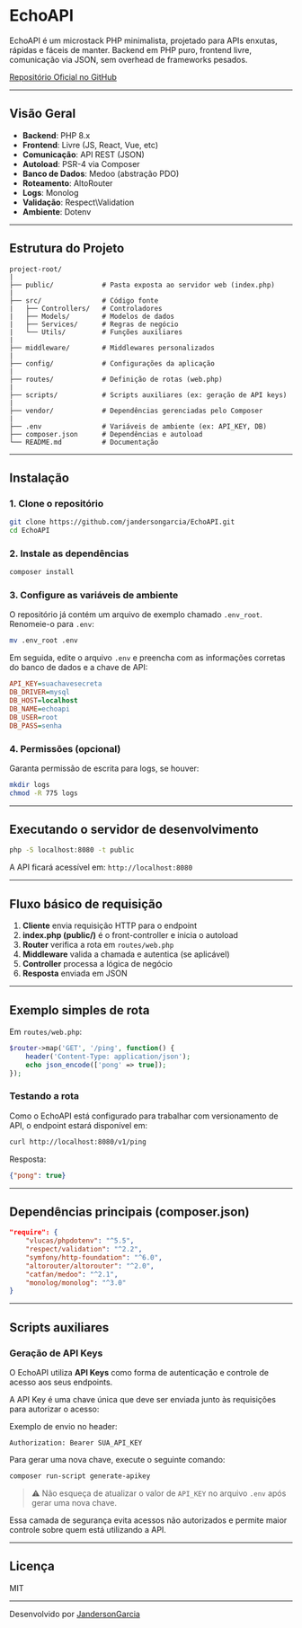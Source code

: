 # EchoAPI

EchoAPI é um microstack PHP minimalista, projetado para APIs enxutas, rápidas e fáceis de manter. Backend em PHP puro, frontend livre, comunicação via JSON, sem overhead de frameworks pesados.

[Repositório Oficial no GitHub](https://github.com/jandersongarcia/EchoAPI)

---

## Visão Geral

* **Backend**: PHP 8.x
* **Frontend**: Livre (JS, React, Vue, etc)
* **Comunicação**: API REST (JSON)
* **Autoload**: PSR-4 via Composer
* **Banco de Dados**: Medoo (abstração PDO)
* **Roteamento**: AltoRouter
* **Logs**: Monolog
* **Validação**: Respect\Validation
* **Ambiente**: Dotenv

---

## Estrutura do Projeto

```
project-root/
|
├── public/            # Pasta exposta ao servidor web (index.php)
|
├── src/               # Código fonte
|   ├── Controllers/   # Controladores
|   ├── Models/        # Modelos de dados
|   ├── Services/      # Regras de negócio
|   └── Utils/         # Funções auxiliares
|
├── middleware/        # Middlewares personalizados
|
├── config/            # Configurações da aplicação
|
├── routes/            # Definição de rotas (web.php)
|
├── scripts/           # Scripts auxiliares (ex: geração de API keys)
|
├── vendor/            # Dependências gerenciadas pelo Composer
|
├── .env               # Variáveis de ambiente (ex: API_KEY, DB)
├── composer.json      # Dependências e autoload
└── README.md          # Documentação
```

---

## Instalação

### 1. Clone o repositório

```bash
git clone https://github.com/jandersongarcia/EchoAPI.git
cd EchoAPI
```

### 2. Instale as dependências

```bash
composer install
```

### 3. Configure as variáveis de ambiente

O repositório já contém um arquivo de exemplo chamado `.env_root`. Renomeie-o para `.env`:

```bash
mv .env_root .env
```

Em seguida, edite o arquivo `.env` e preencha com as informações corretas do banco de dados e a chave de API:

```ini
API_KEY=suachavesecreta
DB_DRIVER=mysql
DB_HOST=localhost
DB_NAME=echoapi
DB_USER=root
DB_PASS=senha
```

### 4. Permissões (opcional)

Garanta permissão de escrita para logs, se houver:

```bash
mkdir logs
chmod -R 775 logs
```

---

## Executando o servidor de desenvolvimento

```bash
php -S localhost:8080 -t public
```

A API ficará acessível em: `http://localhost:8080`

---

## Fluxo básico de requisição

1. **Cliente** envia requisição HTTP para o endpoint
2. **index.php (public/)** é o front-controller e inicia o autoload
3. **Router** verifica a rota em `routes/web.php`
4. **Middleware** valida a chamada e autentica (se aplicável)
5. **Controller** processa a lógica de negócio
6. **Resposta** enviada em JSON

---

## Exemplo simples de rota

Em `routes/web.php`:

```php
$router->map('GET', '/ping', function() {
    header('Content-Type: application/json');
    echo json_encode(['pong' => true]);
});
```

### Testando a rota

Como o EchoAPI está configurado para trabalhar com versionamento de API, o endpoint estará disponível em:

```bash
curl http://localhost:8080/v1/ping
```

Resposta:

```json
{"pong": true}
```

---

## Dependências principais (composer.json)

```json
"require": {
    "vlucas/phpdotenv": "^5.5",
    "respect/validation": "^2.2",
    "symfony/http-foundation": "^6.0",
    "altorouter/altorouter": "^2.0",
    "catfan/medoo": "^2.1",
    "monolog/monolog": "^3.0"
}
```

---

## Scripts auxiliares

### Geração de API Keys

O EchoAPI utiliza **API Keys** como forma de autenticação e controle de acesso aos seus endpoints.

A API Key é uma chave única que deve ser enviada junto às requisições para autorizar o acesso:

Exemplo de envio no header:

```http
Authorization: Bearer SUA_API_KEY
```

Para gerar uma nova chave, execute o seguinte comando:

```bash
composer run-script generate-apikey
```

> ⚠ Não esqueça de atualizar o valor de `API_KEY` no arquivo `.env` após gerar uma nova chave.

Essa camada de segurança evita acessos não autorizados e permite maior controle sobre quem está utilizando a API.

---

## Licença

MIT

---

Desenvolvido por [JandersonGarcia](https://github.com/jandersongarcia)
